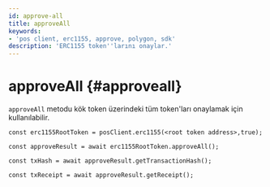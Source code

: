 ```yaml
---
id: approve-all
title: approveAll
keywords:
- 'pos client, erc1155, approve, polygon, sdk'
description: 'ERC1155 token''larını onaylar.'
---
```


# approveAll {#approveall}

`approveAll` metodu kök token üzerindeki tüm token'ları onaylamak için kullanılabilir.

```
const erc1155RootToken = posClient.erc1155(<root token address>,true);

const approveResult = await erc1155RootToken.approveAll();

const txHash = await approveResult.getTransactionHash();

const txReceipt = await approveResult.getReceipt();

```
